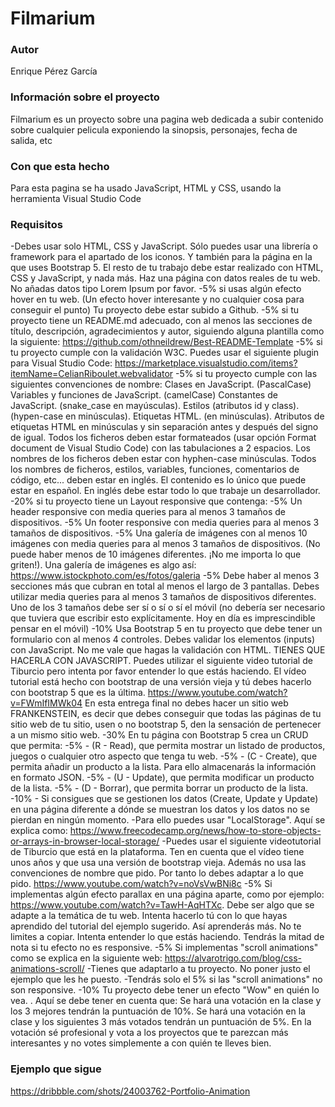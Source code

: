# Filmarium
### Autor 
Enrique Pérez García 
### Información sobre el proyecto 
Filmarium es un proyecto sobre una pagina web dedicada a subir contenido sobre cualquier pelicula exponiendo la sinopsis, personajes, fecha de salida, etc
### Con que esta hecho 
Para esta pagina se ha usado JavaScript, HTML y CSS, usando la herramienta Visual Studio Code 
### Requisitos 
-Debes usar solo HTML, CSS y JavaScript. Sólo puedes usar una librería o framework para el apartado de los iconos. Y también para la página en la que uses Bootstrap 5. El resto de tu trabajo debe estar realizado con HTML, CSS y JavaScript, y nada más.
Haz una página con datos reales de tu web. No añadas datos tipo Lorem Ipsum por favor.
-5% si usas algún efecto hover en tu web. (Un efecto hover interesante y no cualquier cosa para conseguir el punto)
Tu proyecto debe estar subido a Github.
-5% si tu proyecto tiene un README.md adecuado, con al menos las secciones de título, descripción, agradecimientos y autor, siguiendo alguna plantilla como la siguiente: https://github.com/othneildrew/Best-README-Template
-5% si tu proyecto cumple con la validación W3C. Puedes usar el siguiente plugin para Visual Studio Code: https://marketplace.visualstudio.com/items?itemName=CelianRiboulet.webvalidator
-5% si tu proyecto cumple con las siguientes convenciones de nombre:
Clases en JavaScript. (PascalCase)
Variables y funciones de JavaScript. (camelCase)
Constantes de JavaScript. (snake_case en mayúsculas).
Estilos (atributos id y class). (hypen-case en minúsculas).
Etiquetas HTML. (en minúsculas).
Atributos de etiquetas HTML en minúsculas y sin separación antes y después del signo de igual. 
Todos los ficheros deben estar formateados (usar opción Format document de Visual Studio Code) con las tabulaciones a 2 espacios.
Los nombres de los ficheros deben estar con hyphen-case minúsculas.
Todos los nombres de ficheros, estilos, variables, funciones, comentarios de código, etc... deben estar en inglés. El contenido es lo único que puede estar en español. En inglés debe estar todo lo que trabaje un desarrollador.
-20% si tu proyecto tiene un Layout responsive que contenga:
-5% Un header responsive con media queries para al menos 3 tamaños de dispositivos.
-5% Un footer responsive con media queries para al menos 3 tamaños de dispositivos.
-5% Una galería de imágenes con al menos 10 imágenes con media queries para al menos 3 tamaños de dispositivos. (No puede haber menos de 10 imágenes diferentes. ¡No me importa lo que griten!). Una galería de imágenes es algo así: https://www.istockphoto.com/es/fotos/galeria
-5% Debe haber al menos 3 secciones más que cubran en total al menos el largo de 3 pantallas. Debes utilizar media queries para al menos 3 tamaños de dispositivos diferentes.
Uno de los 3 tamaños debe ser sí o sí o sí el móvil (no debería ser necesario que tuviera que escribir esto explícitamente. Hoy en día es imprescindible pensar en el móvil)
-10% Usa Bootstrap 5 en tu proyecto que debe tener un formulario con al menos 4 controles.
Debes validar los elementos (inputs) con JavaScript. No me vale que hagas la validación con HTML. TIENES QUE HACERLA CON JAVASCRIPT. 
Puedes utilizar el siguiente video tutorial de Tiburcio pero intenta por favor entender lo que estás haciendo. El vídeo tutorial está hecho con bootstrap de una versión vieja y tú debes hacerlo con bootstrap 5 que es la última. https://www.youtube.com/watch?v=FWmIfIMWk04
En esta entrega final no debes hacer un sitio web FRANKENSTEIN, es decir que debes conseguir que todas las páginas de tu sitio web de tu sitio, usen o no bootstrap 5, den la sensación de pertenecer a un mismo sitio web.
-30% En tu página con Bootstrap 5 crea un CRUD que permita:
-5% - (R - Read), que permita mostrar un listado de productos, juegos o cualquier otro aspecto que tenga tu web.
-5% - (C - Create), que permita añadir un producto a la lista. Para ello almacenarás la información en formato JSON.
-5% - (U - Update), que permita modificar un producto de la lista.
-5% - (D - Borrar), que permita borrar un producto de la lista.
-10% - Si consigues que se gestionen los datos (Create, Update y Update) en una página diferente a dónde se muestran los datos y los datos no se pierdan en ningún momento. -Para ello puedes usar "LocalStorage". Aquí se explica como: https://www.freecodecamp.org/news/how-to-store-objects-or-arrays-in-browser-local-storage/
-Puedes usar el siguiente videotutorial de Tiburcio que está en la plataforma. Ten en cuenta que el vídeo tiene unos años y que usa una versión de bootstrap vieja. Además no usa las convenciones de nombre que pido. Por tanto lo debes adaptar a lo que pido. https://www.youtube.com/watch?v=noVsVwBNi8c
-5% Si implementas algún efecto parallax en una página aparte, como por ejemplo: https://www.youtube.com/watch?v=TawH-AqHTXc. Debe ser algo que se adapte a la temática de tu web. Intenta hacerlo tú con lo que hayas aprendido del tutorial del ejemplo sugerido. Así aprenderás más. No te limites a copiar. Intenta entender lo que estás haciendo. Tendrás la mitad de nota si tu efecto no es responsive.
-5% Si implementas "scroll animations" como se explica en la siguiente web: https://alvarotrigo.com/blog/css-animations-scroll/
-Tienes que adaptarlo a tu proyecto. No poner justo el ejemplo que les he puesto.
-Tendrás solo el 5% si las "scroll animations" no son responsive.
-10% Tu proyecto debe tener un efecto "Wow" en quién lo vea. . Aquí se debe tener en cuenta que:
Se hará una votación en la clase y los 3 mejores tendrán la puntuación de 10%.
 Se hará una votación en la clase y los siguientes 3 más votados tendrán un puntuación de 5%.
En la votación sé profesional y vota a los proyectos que te parezcan más interesantes y no votes simplemente a con quién te lleves bien.
### Ejemplo que sigue
https://dribbble.com/shots/24003762-Portfolio-Animation


